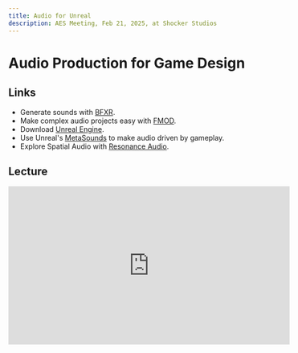 ```yaml
---
title: Audio for Unreal
description: AES Meeting, Feb 21, 2025, at Shocker Studios
---
```


# Audio Production for Game Design 

## Links
- Generate sounds with [BFXR](http://bfxr.net/).
- Make complex audio projects easy with [FMOD](https://www.youtube.com/playlist?list=PLp4vT3ssm5SUgEJpDeA0Nb-1BKGxnDu2m).
- Download [Unreal Engine](https://www.unrealengine.com/en-US/download).
- Use Unreal's [MetaSounds](https://youtu.be/3230-FwCts0?si=dhgjGpIiG2Jm1fK7) to make audio driven by gameplay.
- Explore Spatial Audio with [Resonance Audio](https://resonance-audio.github.io/resonance-audio/develop/unreal/getting-started.html).


## Lecture
<iframe width="560" height="315" src="https://www.youtube.com/embed/EiamiRlhRlE" title="YouTube video player" frameborder="0" allow="accelerometer; autoplay; clipboard-write; encrypted-media; gyroscope; picture-in-picture; web-share" referrerpolicy="strict-origin-when-cross-origin" allowfullscreen></iframe>